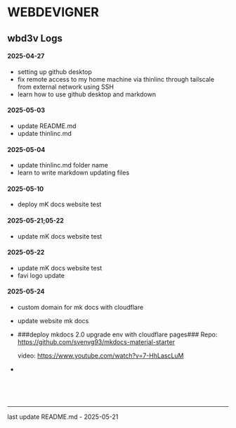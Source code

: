 # WEBDEVIGNER

## wbd3v Logs

#### 2025-04-27
- setting up github desktop
- fix remote access to my home machine via thinlinc through tailscale from external network using SSH
- learn how to use github desktop and markdown

#### 2025-05-03
- update README.md
- update thinlinc.md

#### 2025-05-04
- update thinlinc.md folder name
- learn to write markdown updating files

#### 2025-05-10
- deploy mK docs website test

#### 2025-05-21;05-22
- update mK docs website test

#### 2025-05-22
- update mK docs website test
- favi logo update

#### 2025-05-24
- custom domain for mk docs with cloudflare
- update website mk docs
- ###deploy mkdocs 2.0 upgrade env with cloudflare pages###
    Repo: https://github.com/svenvg93/mkdocs-material-starter

    video: https://www.youtube.com/watch?v=7-HhLascLuM
- 
&nbsp;
&nbsp;

&nbsp;
&nbsp;
___
last update README.md - 2025-05-21

